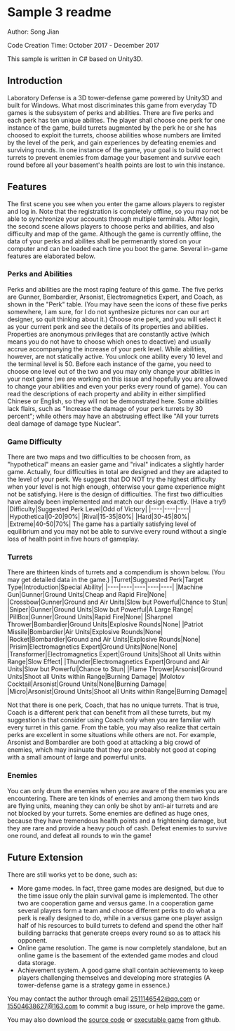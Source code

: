 # Sample 3 readme

Author: Song Jian

Code Creation Time: October 2017 - December 2017

This sample is written in C# based on Unity3D.

## Introduction

Laboratory Defense is a 3D tower-defense game powered by Unity3D and built for Windows. What most discriminates this game from everyday TD games is the subsystem of perks and abilities. There are five perks and each perk has ten unique abilites. The player shall choose one perk for one instance of the game, build turrets augmented by the perk he or she has choosed to exploit the turrets, choose abilities whose numbers are limited by the level of the perk, and gain experiences by defeating enemies and surviving rounds. In one instance of the game, your goal is to build correct turrets to prevent enemies from damage your basement and survive each round before all your basement's health points are lost to win this instance.

## Features

The first scene you see when you enter the game allows players to register and log in. Note that the registration is completely offline, so you may not be able to synchronize your accounts through multiple terminals. After login, the second scene allows players to choose perks and abilities, and also difficulty and map of the game. Although the game is currently offline, the data of your perks and abilites shall be permenantly stored on your computer and can be loaded each time you boot the game. Several in-game features are elaborated below.

### Perks and Abilities

Perks and abilities are the most raping feature of this game. The five perks are Gunner, Bombardier, Arsonist, Electromagnetics Expert, and Coach, as shown in the "Perk" table. (You may have seen the icons of these five perks somewhere, I am sure, for I do not synthesize pictures nor can our art designer, so quit thinking about it.) Choose one perk, and you will select it as your current perk and see the details of its properties and abilities. Properties are anonymous privileges that are constantly active (which means you do not have to choose which ones to deactive) and usually accrue accompanying the increase of your perk level. While abilities, however, are not statically active. You unlock one ability every 10 level and the terminal level is 50. Before each instance of the game, you need to choose one level out of the two and you may only change your abilities in your next game (we are working on this issue and hopefully you are allowed to change your abilities and even your perks every round of game).
You can read the descriptions of each property and ability in either simplified Chinese or English, so they will not be demonstrated here. Some abilities lack flairs, such as "Increase the damage of your perk turrets by 30 percent"; while others may have an abstrusing effect like "All your turrets deal damage of damage type Nuclear".

### Game Difficulty

There are two maps and two difficulties to be choosen from, as "hypothetical" means an easier game and "rival" indicates a slightly harder game. Actually, four difficulties in total are designed and they are adapted to the level of your perk. We suggest that DO NOT try the highest difficulty when your level is not high enough, ohterwise your game experience might not be satisfying. Here is the design of difficulties. The first two difficulties have already been implemented and match our design exactly. (Have a try!)
|Difficulty|Suggested Perk Level|Odd of Victory|
|----|----|----|
|Hypothetical|0-20|90%|
|Rival|15-35|80%|
|Hard|30-45|80%|
|Extreme|40-50|70%|
The game has a partially satisfying level of equilibrium and you may not be able to survive every round without a single loss of health point in five hours of gameplay.

### Turrets

There are thirteen kinds of turrets and a compendium is shown below. (You may get detailed data in the game.)
|Turret|Sugguested Perk|Target Type|Introduction|Special Ability|
|----|----|----|----|----|
|Machine Gun|Gunner|Ground Units|Cheap and Rapid Fire|None|
|Crossbow|Gunner|Ground and Air Units|Slow but Powerful|Chance to Stun|
|Sniper|Gunner|Ground Units|Slow but Powerful|A Large Range|
|PillBox|Gunner|Ground Units|Rapid Fire|None|
|Sharpnel Thrower|Bombardier|Ground Units|Explosive Rounds|None|
|Patriot Missile|Bombardier|Air Units|Explosive Rounds|None|
|Rocket|Bombardier|Ground and Air Units|Explosive Rounds|None|
|Prisim|Electromagnetics Expert|Ground Units|None|None|
|Transformer|Electromagnetics Expert|Ground Units|Shoot all Units within Range|Slow Effect|
|Thunder|Electromagnetics Expert|Ground and Air Units|Slow but Powerful|Chance to Stun|
|Flame Thrower|Arsonist|Ground Units|Shoot all Units within Range|Burning Damage|
|Molotov Cocktail|Arsonist|Ground Units|None|Burning Damage|
|Micro|Arsonist|Ground Units|Shoot all Units within Range|Burning Damage|

Not that there is one perk, Coach, that has no unique turrets. That is true, Coach is a different perk that can benefit from all these turrets, but my suggestion is that consider using Coach only when you are familiar with every turret in this game. From the table, you may also realize that certain perks are excellent in some situations while others are not. For example, Arsonist and Bombardier are both good at attacking a big crowd of enemies, which may insinuate that they are probably not good at coping with a small amount of large and powerful units.

### Enemies

You can only drum the enemies when you are aware of the enemies you are encountering. There are ten kinds of enemies and among them two kinds are flying units, meaning they can only be shot by anti-air turrets and are not blocked by your turrets. Some enemies are defined as huge ones, because they have tremendous health points and a frightening damage, but they are rare and provide a heavy pouch of cash. Defeat enemies to survive one round, and defeat all rounds to win the game!

## Future Extension

There are still works yet to be done, such as:

- More game modes. In fact, three game modes are designed, but due to the time issue only the plain survival game is implemented. The other two are cooperation game and versus game. In a cooperation game several players form a team and choose different perks to do what a perk is really designed to do, while in a versus game one player assign half of his resources to build turrets to defend and spend the other half building barracks that generate creeps every round so as to attack his opponent.
- Online game resolution. The game is now completely standalone, but an online game is the basement of the extended game modes and cloud data storage.
- Achievement system. A good game shall contain achievements to keep players challenging themselves and developing more strategies (A tower-defense game is a strategy game in essence.)

You may contact the author through email 2511146542@qq.com or 15504638627@163.com to commit a bug issure, or help improve the game.

You may also download the [source code](https://github.com/AaronSong321/LaboratoryDefense) or [executable game](https://github.com/AaronSong321/MyGamesBuild) from github.
